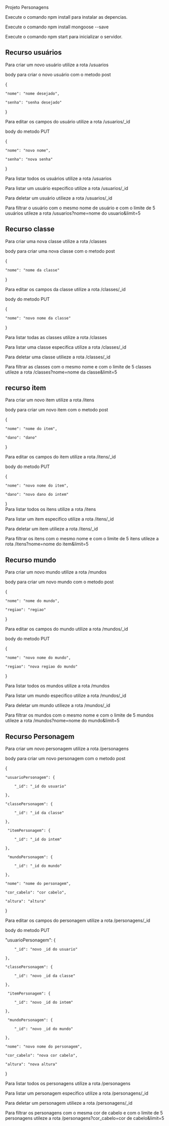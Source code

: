 Projeto Personagens 

Execute o comando npm install para instalar as depencias.

Execute o comando npm install mongoose --save

Execute o comando npm start para inicializar o servidor.

Recurso usuários 
-----------------

Para criar um novo usuário utilize a rota /usuarios

body para criar o novo usuário com o metodo post 

{

    "nome": "nome desejado",
    
    "senha": "senha desejado" 
    
}  


Para editar os campos do usuário utilize a rota /usuarios/_id

body do metodo PUT

{

    "nome": "novo nome",
    
    "senha": "nova senha" 
    
}  

Para listar todos os usuários utilize a rota /usuarios

Para listar um usuário especifico utilize a rota /usuarios/_id

Para deletar um usuário utilieze a rota /usuarios/_id 

Para filtrar o usuário com o mesmo nome de usuário e com o limite de 5 usuários utileze a rota /usuarios?nome=nome do usuario&limit=5

Recurso classe
----------------

Para criar uma nova classe utilize a rota /classes

body para criar uma nova classe com o metodo post 

{

    "nome": "nome da classe"
    
}  

Para editar os campos da classe utilize a rota /classes/_id

body do metodo PUT

{

    "nome": "novo nome da classe"
    
}  

Para listar todas as classes utilize a rota /classes

Para listar uma classe especifica utilize a rota /classes/_id

Para deletar uma classe utilieze a rota /classes/_id 

Para filtrar as classes com o mesmo nome e com o limite de 5 classes utileze a rota /classes?nome=nome da classe&limit=5

recurso item
---------------

Para criar um novo item utilize a rota /itens

body para criar um novo item com o metodo post 

{

    "nome": "nome do item",
    
    "dano": "dano"
    
}  

Para editar os campos do item utilize a rota /itens/_id

body do metodo PUT

{

    "nome": "novo nome do item",
    
    "dano": "novo dano do intem"
    
}  
Para listar todos os itens utilize a rota /itens

Para listar um item especifico utilize a rota /itens/_id

Para deletar um item utilieze a rota /itens/_id 

Para filtrar os itens com o mesmo nome e com o limite de 5 itens utileze a rota /itens?nome=nome do item&limit=5

Recurso mundo
--------------

Para criar um novo mundo utilize a rota /mundos

body para criar um novo mundo com o metodo post 

{

    "nome": "nome do mundo",
    
    "regiao": "regiao"
    
} 

Para editar os campos do mundo utilize a rota /mundos/_id

body do metodo PUT

{

    "nome": "novo nome do mundo",
    
    "regiao": "nova regiao do mundo"
    
}  

Para listar todos os mundos utilize a rota /mundos

Para listar um mundo especifico utilize a rota /mundos/_id

Para deletar um mundo utilieze a rota /mundos/_id 

Para filtrar os mundos com o mesmo nome e com o limite de 5 mundos utileze a rota /mundos?nome=nome do mundo&limit=5

Recurso Personagem
-------------------

Para criar um novo personagem utilize a rota /personagens

body para criar um novo personagem com o metodo post 

{

    "usuarioPersonagem": {
    
    	"_id": "_id do usuario"
        
    },
    
    "classePersonagem": {
    
    	"_id": "_id da classe"
        
    },
    
     "itemPersonagem": {
     
    	"_id": "_id do intem"
        
    },
    
     "mundoPersonagem": {
     
    	"_id": "_id do mundo"
        
    },
    
    "nome": "nome do personagem",
    
    "cor_cabelo": "cor cabelo",
    
    "altura": "altura"
    
}

Para editar os campos do personagem utilize a rota /personagens/_id

body do metodo PUT

"usuarioPersonagem": {

    	"_id": "novo _id do usuario"
        
    },
    
    "classePersonagem": {
    
    	"_id": "novo _id da classe"
        
    },
    
     "itemPersonagem": {
     
    	"_id": "novo _id do intem"
        
    },
    
     "mundoPersonagem": {
     
    	"_id": "novo _id do mundo"
        
    },
    
    "nome": "novo nome do personagem",
    
    "cor_cabelo": "nova cor cabelo",
    
    "altura": "nova altura"
    
}

Para listar todos os personagens utilize a rota /personagens

Para listar um personagem especifico utilize a rota /personagens/_id

Para deletar um personagem utilieze a rota /personagens/_id 


Para filtrar os personagens com o mesma cor de cabelo e com o limite de 5 personagens utileze a rota /personagens?cor_cabelo=cor de cabelo&limit=5






